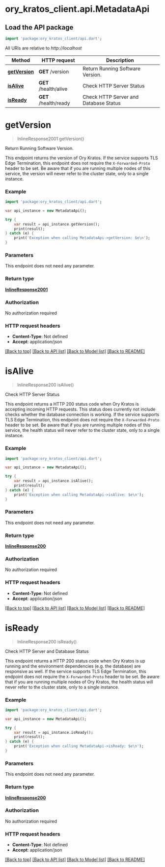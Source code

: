 # ory_kratos_client.api.MetadataApi

## Load the API package
```dart
import 'package:ory_kratos_client/api.dart';
```

All URIs are relative to *http://localhost*

Method | HTTP request | Description
------------- | ------------- | -------------
[**getVersion**](MetadataApi.md#getversion) | **GET** /version | Return Running Software Version.
[**isAlive**](MetadataApi.md#isalive) | **GET** /health/alive | Check HTTP Server Status
[**isReady**](MetadataApi.md#isready) | **GET** /health/ready | Check HTTP Server and Database Status


# **getVersion**
> InlineResponse2001 getVersion()

Return Running Software Version.

This endpoint returns the version of Ory Kratos.  If the service supports TLS Edge Termination, this endpoint does not require the `X-Forwarded-Proto` header to be set.  Be aware that if you are running multiple nodes of this service, the version will never refer to the cluster state, only to a single instance.

### Example
```dart
import 'package:ory_kratos_client/api.dart';

var api_instance = new MetadataApi();

try {
    var result = api_instance.getVersion();
    print(result);
} catch (e) {
    print('Exception when calling MetadataApi->getVersion: $e\n');
}
```

### Parameters
This endpoint does not need any parameter.

### Return type

[**InlineResponse2001**](InlineResponse2001.md)

### Authorization

No authorization required

### HTTP request headers

 - **Content-Type**: Not defined
 - **Accept**: application/json

[[Back to top]](#) [[Back to API list]](../README.md#documentation-for-api-endpoints) [[Back to Model list]](../README.md#documentation-for-models) [[Back to README]](../README.md)

# **isAlive**
> InlineResponse200 isAlive()

Check HTTP Server Status

This endpoint returns a HTTP 200 status code when Ory Kratos is accepting incoming HTTP requests. This status does currently not include checks whether the database connection is working.  If the service supports TLS Edge Termination, this endpoint does not require the `X-Forwarded-Proto` header to be set.  Be aware that if you are running multiple nodes of this service, the health status will never refer to the cluster state, only to a single instance.

### Example
```dart
import 'package:ory_kratos_client/api.dart';

var api_instance = new MetadataApi();

try {
    var result = api_instance.isAlive();
    print(result);
} catch (e) {
    print('Exception when calling MetadataApi->isAlive: $e\n');
}
```

### Parameters
This endpoint does not need any parameter.

### Return type

[**InlineResponse200**](InlineResponse200.md)

### Authorization

No authorization required

### HTTP request headers

 - **Content-Type**: Not defined
 - **Accept**: application/json

[[Back to top]](#) [[Back to API list]](../README.md#documentation-for-api-endpoints) [[Back to Model list]](../README.md#documentation-for-models) [[Back to README]](../README.md)

# **isReady**
> InlineResponse200 isReady()

Check HTTP Server and Database Status

This endpoint returns a HTTP 200 status code when Ory Kratos is up running and the environment dependencies (e.g. the database) are responsive as well.  If the service supports TLS Edge Termination, this endpoint does not require the `X-Forwarded-Proto` header to be set.  Be aware that if you are running multiple nodes of Ory Kratos, the health status will never refer to the cluster state, only to a single instance.

### Example
```dart
import 'package:ory_kratos_client/api.dart';

var api_instance = new MetadataApi();

try {
    var result = api_instance.isReady();
    print(result);
} catch (e) {
    print('Exception when calling MetadataApi->isReady: $e\n');
}
```

### Parameters
This endpoint does not need any parameter.

### Return type

[**InlineResponse200**](InlineResponse200.md)

### Authorization

No authorization required

### HTTP request headers

 - **Content-Type**: Not defined
 - **Accept**: application/json

[[Back to top]](#) [[Back to API list]](../README.md#documentation-for-api-endpoints) [[Back to Model list]](../README.md#documentation-for-models) [[Back to README]](../README.md)

